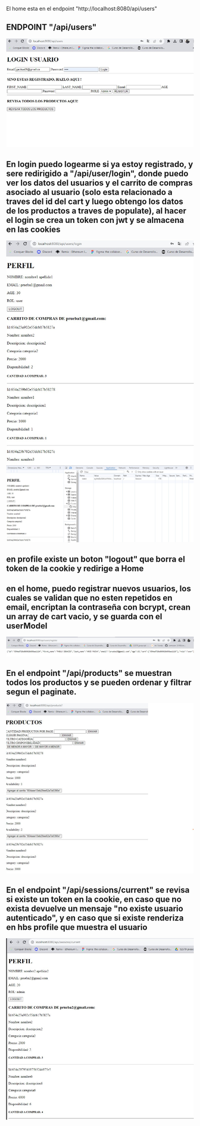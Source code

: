 El home esta en el endpoint "http://localhost:8080/api/users"

## ENDPOINT "/api/users"

![](/img_readme/Home.jpg)


## En login puedo logearme si ya estoy registrado, y sere redirigido a "/api/user/login", donde puedo ver los datos del usuarios y el carrito de compras asociado al usuario (solo esta relacionado a traves del id del cart y luego obtengo los datos de los productos a traves de populate), al hacer el login se crea un token con jwt y se almacena en las cookies

![](/img_readme/Profile.jpg)
![](/img_readme/token_login.jpg)


## en profile existe un boton "logout" que borra el token de la cookie y redirige a Home


## en el home, puedo registrar nuevos usuarios, los cuales se validan que no esten repetidos en email, encriptan la contraseña con bcrypt, crean un array de cart vacio, y se guarda con el userModel


![](/img_readme/register.jpg)

## En el endpoint "/api/products" se muestran todos los productos y se pueden ordenar y filtrar segun el paginate.

![](/img_readme/products.jpg)

## En el endpoint "/api/sessions/current" se revisa si existe un token en la cookie, en caso que no exista devuelve un mensaje "no existe usuario autenticado", y en caso que si existe renderiza en hbs profile que muestra el usuario

![](/img_readme/current.jpg)

